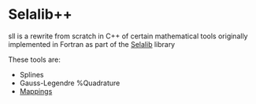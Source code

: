 # Selalib++

sll is a rewrite from scratch in C++ of certain mathematical tools originally
implemented in Fortran as part of the [Selalib](https://selalib.github.io/) library

These tools are:
- Splines
- Gauss-Legendre %Quadrature
- [Mappings](./include/sll/mapping/README.md)
